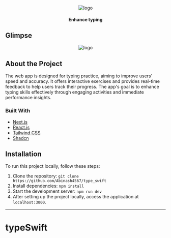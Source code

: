 <p align='center'> 
  <img src="https://github.com/Abinash4567/100xdev/assets/98229006/e36652c0-59b8-47a4-a5ed-abd5b34196e6" alt="logo">
  <h4 align="center">Enhance typing</h3>
</p>


<!-- ABOUT THE PROJECT -->
## Glimpse
<p align='center'> <img src="https://github.com/Abinash4567/100xdev/assets/98229006/e0a67310-2018-4975-9fea-dd01ce576c89" alt="logo"></p>

## About the Project

The web app is designed for typing practice, aiming to improve users' speed and accuracy. It offers interactive exercises and provides real-time feedback to help users track their progress. The app's goal is to enhance typing skills effectively through engaging activities and immediate performance insights.

### Built With

- [Next.js](https://nextjs.org)
- [React.js](https://reactjs.org)
- [Tailwind CSS](https://tailwindcss.com/)
- [Shadcn](https://ui.shadcn.com)

## Installation

To run this project locally, follow these steps:

1. Clone the repository: `git clone https://github.com/Abinash4567/type_swift`
2. Install dependencies: `npm install`
3. Start the development server: `npm run dev`
4. After setting up the project locally, access the application at `localhost:3000`.

___
# typeSwift
